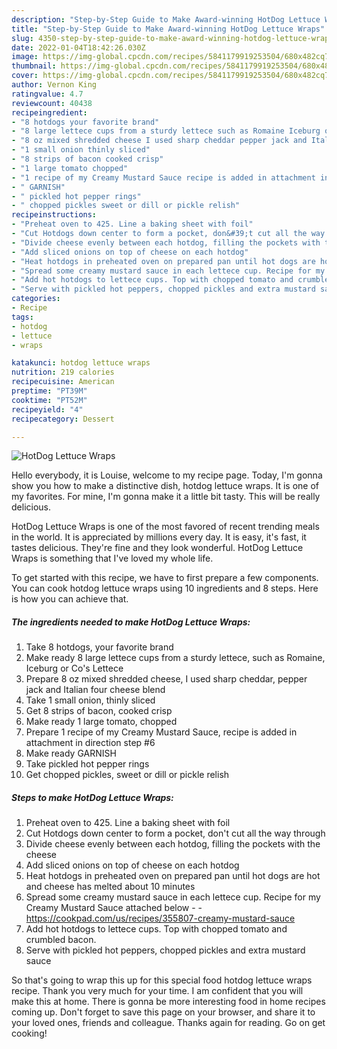 ```yaml
---
description: "Step-by-Step Guide to Make Award-winning HotDog Lettuce Wraps"
title: "Step-by-Step Guide to Make Award-winning HotDog Lettuce Wraps"
slug: 4350-step-by-step-guide-to-make-award-winning-hotdog-lettuce-wraps
date: 2022-01-04T18:42:26.030Z
image: https://img-global.cpcdn.com/recipes/5841179919253504/680x482cq70/hotdog-lettuce-wraps-recipe-main-photo.jpg
thumbnail: https://img-global.cpcdn.com/recipes/5841179919253504/680x482cq70/hotdog-lettuce-wraps-recipe-main-photo.jpg
cover: https://img-global.cpcdn.com/recipes/5841179919253504/680x482cq70/hotdog-lettuce-wraps-recipe-main-photo.jpg
author: Vernon King
ratingvalue: 4.7
reviewcount: 40438
recipeingredient:
- "8 hotdogs your favorite brand"
- "8 large lettece cups from a sturdy lettece such as Romaine Iceburg or Cos Lettece"
- "8 oz mixed shredded cheese I used sharp cheddar pepper jack and Italian four cheese blend"
- "1 small onion thinly sliced"
- "8 strips of bacon cooked crisp"
- "1 large tomato chopped"
- "1 recipe of my Creamy Mustard Sauce recipe is added in attachment in direction step 6"
- " GARNISH"
- " pickled hot pepper rings"
- " chopped pickles sweet or dill or pickle relish"
recipeinstructions:
- "Preheat oven to 425. Line a baking sheet with foil"
- "Cut Hotdogs down center to form a pocket, don&#39;t cut all the way through"
- "Divide cheese evenly between each hotdog, filling the pockets with the cheese"
- "Add sliced onions on top of cheese on each hotdog"
- "Heat hotdogs in preheated oven on prepared pan until hot dogs are hot and cheese has melted about 10 minutes"
- "Spread some creamy mustard sauce in each lettece cup. Recipe for my Creamy Mustard Sauce attached below  https://cookpad.com/us/recipes/355807-creamy-mustard-sauce"
- "Add hot hotdogs to lettece cups. Top with chopped tomato and crumbled bacon."
- "Serve with pickled hot peppers, chopped pickles and extra mustard sauce"
categories:
- Recipe
tags:
- hotdog
- lettuce
- wraps

katakunci: hotdog lettuce wraps 
nutrition: 219 calories
recipecuisine: American
preptime: "PT39M"
cooktime: "PT52M"
recipeyield: "4"
recipecategory: Dessert

---
```



![HotDog Lettuce Wraps](https://img-global.cpcdn.com/recipes/5841179919253504/680x482cq70/hotdog-lettuce-wraps-recipe-main-photo.jpg)

Hello everybody, it is Louise, welcome to my recipe page. Today, I'm gonna show you how to make a distinctive dish, hotdog lettuce wraps. It is one of my favorites. For mine, I'm gonna make it a little bit tasty. This will be really delicious.



HotDog Lettuce Wraps is one of the most favored of recent trending meals in the world. It is appreciated by millions every day. It is easy, it's fast, it tastes delicious. They're fine and they look wonderful. HotDog Lettuce Wraps is something that I've loved my whole life.


To get started with this recipe, we have to first prepare a few components. You can cook hotdog lettuce wraps using 10 ingredients and 8 steps. Here is how you can achieve that.

<!--inarticleads1-->

##### The ingredients needed to make HotDog Lettuce Wraps:

1. Take 8 hotdogs, your favorite brand
1. Make ready 8 large lettece cups from a sturdy lettece, such as Romaine, Iceburg or Co&#39;s Lettece
1. Prepare 8 oz mixed shredded cheese, I used sharp cheddar, pepper jack and Italian four cheese blend
1. Take 1 small onion, thinly sliced
1. Get 8 strips of bacon, cooked crisp
1. Make ready 1 large tomato, chopped
1. Prepare 1 recipe of my Creamy Mustard Sauce, recipe is added in attachment in direction step #6
1. Make ready  GARNISH
1. Take  pickled hot pepper rings
1. Get  chopped pickles, sweet or dill or pickle relish




<!--inarticleads2-->

##### Steps to make HotDog Lettuce Wraps:

1. Preheat oven to 425. Line a baking sheet with foil
1. Cut Hotdogs down center to form a pocket, don&#39;t cut all the way through
1. Divide cheese evenly between each hotdog, filling the pockets with the cheese
1. Add sliced onions on top of cheese on each hotdog
1. Heat hotdogs in preheated oven on prepared pan until hot dogs are hot and cheese has melted about 10 minutes
1. Spread some creamy mustard sauce in each lettece cup. Recipe for my Creamy Mustard Sauce attached below -  - https://cookpad.com/us/recipes/355807-creamy-mustard-sauce
1. Add hot hotdogs to lettece cups. Top with chopped tomato and crumbled bacon.
1. Serve with pickled hot peppers, chopped pickles and extra mustard sauce




So that's going to wrap this up for this special food hotdog lettuce wraps recipe. Thank you very much for your time. I am confident that you will make this at home. There is gonna be more interesting food in home recipes coming up. Don't forget to save this page on your browser, and share it to your loved ones, friends and colleague. Thanks again for reading. Go on get cooking!
